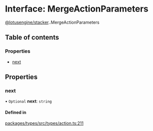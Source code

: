 # Interface: MergeActionParameters

[@lotusengine/stacker](../wiki/@lotusengine.stacker).[<internal>](../wiki/@lotusengine.stacker.%3Cinternal%3E).MergeActionParameters

## Table of contents

### Properties

- [next](../wiki/@lotusengine.stacker.%3Cinternal%3E.MergeActionParameters#next)

## Properties

### next

• `Optional` **next**: `string`

#### Defined in

[packages/types/src/types/action.ts:211](https://github.com/lotusengine/sdk/blob/fdb90a3/packages/types/src/types/action.ts#L211)
